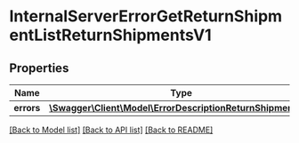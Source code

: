 # InternalServerErrorGetReturnShipmentListReturnShipmentsV1

## Properties
Name | Type | Description | Notes
------------ | ------------- | ------------- | -------------
**errors** | [**\Swagger\Client\Model\ErrorDescriptionReturnShipmentsV1**](ErrorDescriptionReturnShipmentsV1.md) |  | [optional] 

[[Back to Model list]](../../README.md#documentation-for-models) [[Back to API list]](../../README.md#documentation-for-api-endpoints) [[Back to README]](../../README.md)

